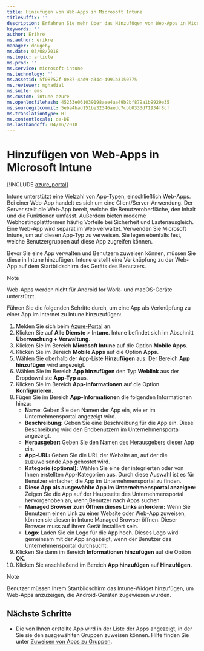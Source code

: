 ```yaml
---
title: Hinzufügen von Web-Apps in Microsoft Intune
titleSuffix: ''
description: Erfahren Sie mehr über das Hinzufügen von Web-Apps in Microsoft Intune.
keywords: ''
author: Erikre
ms.author: erikre
manager: dougeby
ms.date: 03/08/2018
ms.topic: article
ms.prod: ''
ms.service: microsoft-intune
ms.technology: ''
ms.assetid: 5f08752f-0e87-4ad9-a34c-4991b3150775
ms.reviewer: mghadial
ms.suite: ems
ms.custom: intune-azure
ms.openlocfilehash: 45253e061039198aee4aa49b2bf879a1b9929e35
ms.sourcegitcommit: 5eba4bad151be32346aedc7cbb0333d71934f8cf
ms.translationtype: HT
ms.contentlocale: de-DE
ms.lasthandoff: 04/16/2018
---
```

# <a name="how-to-add-web-apps-to-microsoft-intune"></a>Hinzufügen von Web-Apps in Microsoft Intune

[!INCLUDE [azure_portal](./includes/azure_portal.md)]

Intune unterstützt eine Vielzahl von App-Typen, einschließlich Web-Apps. Bei einer Web-App handelt es sich um eine Client/Server-Anwendung. Der Server stellt die Web-App bereit, welche die Benutzeroberfläche, den Inhalt und die Funktionen umfasst. Außerdem bieten moderne Webhostingplattformen häufig Vorteile bei Sicherheit und Lastenausgleich. Eine Web-App wird separat im Web verwaltet. Verwenden Sie Microsoft Intune, um auf diesen App-Typ zu verweisen. Sie legen ebenfalls fest, welche Benutzergruppen auf diese App zugreifen können. 

Bevor Sie eine App verwalten und Benutzern zuweisen können, müssen Sie diese in Intune hinzufügen. Intune erstellt eine Verknüpfung zu der Web-App auf dem Startbildschirm des Geräts des Benutzers.

> [!Note]
> Web-Apps werden nicht für Android for Work- und macOS-Geräte unterstützt.

Führen Sie die folgenden Schritte durch, um eine App als Verknüpfung zu einer App im Internet zu Intune hinzuzufügen:

1. Melden Sie sich beim [Azure-Portal](https://portal.azure.com) an.
2. Klicken Sie auf **Alle Dienste** > **Intune**. Intune befindet sich im Abschnitt **Überwachung + Verwaltung**.
3. Klicken Sie im Bereich **Microsoft Intune** auf die Option **Mobile Apps**.
4. Klicken Sie im Bereich **Mobile Apps** auf die Option **Apps**.
5. Wählen Sie oberhalb der App-Liste **Hinzufügen** aus. Der Bereich **App hinzufügen** wird angezeigt.
6. Wählen Sie im Bereich **App hinzufügen** den Typ **Weblink** aus der Dropdownliste **App-Typ** aus.
7. Klicken Sie im Bereich **App-Informationen** auf die Option **Konfigurieren**.
8. Fügen Sie im Bereich **App-Informationen** die folgenden Informationen hinzu:
    - **Name**: Geben Sie den Namen der App ein, wie er im Unternehmensportal angezeigt wird.
    - **Beschreibung:** Geben Sie eine Beschreibung für die App ein. Diese Beschreibung wird den Endbenutzern im Unternehmensportal angezeigt.
    - **Herausgeber:** Geben Sie den Namen des Herausgebers dieser App ein.
    - **App-URL:** Geben Sie die URL der Website an, auf der die zuzuweisende App gehostet wird.
    - **Kategorie (optional):** Wählen Sie eine der integrierten oder von Ihnen erstellten App-Kategorien aus. Durch diese Auswahl ist es für Benutzer einfacher, die App im Unternehmensportal zu finden.
    - **Diese App als ausgewählte App im Unternehmensportal anzeigen:** Zeigen Sie die App auf der Hauptseite des Unternehmensportal hervorgehoben an, wenn Benutzer nach Apps suchen.
    - **Managed Browser zum Öffnen dieses Links anfordern:** Wenn Sie Benutzern einen Link zu einer Website oder Web-App zuweisen, können sie diesen in Intune Managed Browser öffnen. Dieser Browser muss auf ihrem Gerät installiert sein.
    - **Logo**: Laden Sie ein Logo für die App hoch. Dieses Logo wird gemeinsam mit der App angezeigt, wenn der Benutzer das Unternehmensportal durchsucht.
9. Klicken Sie dann im Bereich **Informationen hinzufügen** auf die Option **OK**.
10. Klicken Sie anschließend im Bereich **App hinzufügen** auf **Hinzufügen**.

> [!Note]
> Benutzer müssen Ihrem Startbildschirm das Intune-Widget hinzufügen, um Web-Apps anzuzeigen, die Android-Geräten zugewiesen wurden.

## <a name="next-steps"></a>Nächste Schritte

- Die von Ihnen erstellte App wird in der Liste der Apps angezeigt, in der Sie sie den ausgewählten Gruppen zuweisen können. Hilfe finden Sie unter [Zuweisen von Apps zu Gruppen](apps-deploy.md).